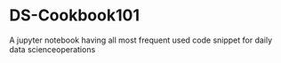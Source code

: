# DS-Cookbook101
A jupyter notebook having all most frequent used code snippet for daily data scienceoperations

